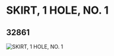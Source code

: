# SKIRT, 1 HOLE, NO. 1
## 32861
![SKIRT, 1 HOLE, NO. 1](https://lc-www-live-s.legocdn.com/media/bricks/5/2/6185298.jpg)